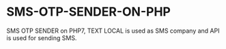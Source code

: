 # SMS-OTP-SENDER-ON-PHP
SMS OTP SENDER on PHP7, TEXT LOCAL is used as SMS company and API is used for sending SMS.




